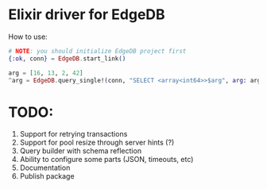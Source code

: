 # Elixir driver for EdgeDB

How to use:
```elixir
# NOTE: you should initialize EdgeDB project first
{:ok, conn} = EdgeDB.start_link()

arg = [16, 13, 2, 42]
^arg = EdgeDB.query_single!(conn, "SELECT <array<int64>>$arg", arg: arg)
```

# TODO:
1. Support for retrying transactions
2. Support for pool resize through server hints (?)
3. Query builder with schema reflection
4. Ability to configure some parts (JSON, timeouts, etc)
5. Documentation
6. Publish package
